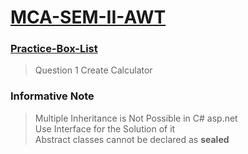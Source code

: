 # <a href = "https://github.com/OnkarMalawade/MCA-SEM-II-AWT/">MCA-SEM-II-AWT</a>

### <a href = "https://github.com/OnkarMalawade/MCA-SEM-II-AWT/">Practice-Box-List</a>

> Question 1 Create Calculator


### Informative Note
> Multiple Inheritance is Not Possible in C# asp.net <br/>
> Use Interface for the Solution of it <br/>
> Abstract classes cannot be declared as <b>sealed</b>
